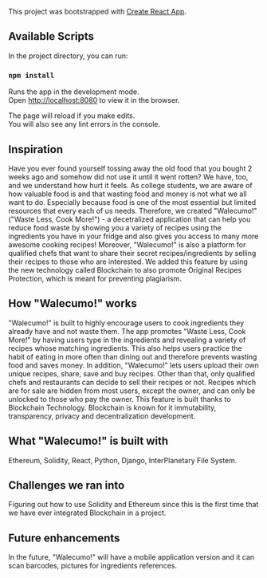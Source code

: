 This project was bootstrapped with [Create React App](https://github.com/facebook/create-react-app).

## Available Scripts

In the project directory, you can run:

### `npm install`

Runs the app in the development mode.<br>
Open [http://localhost:8080](http://localhost:8080) to view it in the browser.

The page will reload if you make edits.<br>
You will also see any lint errors in the console.

## Inspiration
Have you ever found yourself tossing away the old food that you bought 2 weeks ago and somehow did not use it until it went rotten? We have, too, and we understand how hurt it feels. As college students, we are aware of how valuable food is and that wasting food and money is not what we all want to do. Especially because food is one of the most essential but limited resources that every each of us needs.
Therefore, we created "Walecumo!" ("Waste Less, Cook More!") - a decetralized application that can help you reduce food waste by showing you a variety of recipes using the ingredients you have in your fridge and also gives you access to many more awesome cooking recipes!
Moreover, "Walecumo!" is also a platform for qualified chefs that want to share their secret recipes/ingredients by selling their recipes to those who are interested. We added this feature by using the new technology called Blockchain to also promote Original Recipes Protection, which is meant for preventing plagiarism.

## How "Walecumo!" works
"Walecumo!" is built to highly encourage users to cook ingredients they already have and not waste them. The app promotes "Waste Less, Cook More!" by having users type in the ingredients and revealing a variety of recipes whose matching ingredients. This also helps users practice the habit of eating in more often than dining out and therefore prevents wasting food and saves money. 
In addition, "Walecumo!" lets users upload their own unique recipes, share, save and buy recipes. Other than that, only qualified chefs and restaurants can decide to sell their recipes or not. Recipes which are for sale are hidden from most users, except the owner, and can only be unlocked to those who pay the owner. This feature is built thanks to Blockchain Technology. Blockchain is known for it immutability, transparency, privacy and decentralization development.

## What "Walecumo!" is built with
Ethereum, Solidity, React, Python, Django, InterPlanetary File System.

## Challenges we ran into
Figuring out how to use Solidity and Ethereum since this is the first time that we have ever integrated Blockchain in a project.

## Future enhancements
In the future, "Walecumo!" will have a mobile application version and it can scan barcodes, pictures for ingredients references.
